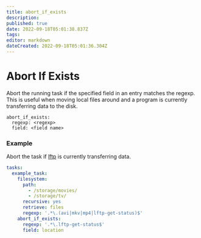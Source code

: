 ```yaml
---
title: abort_if_exists
description: 
published: true
date: 2022-09-18T05:01:38.837Z
tags: 
editor: markdown
dateCreated: 2022-09-18T05:01:36.304Z
---
```


# Abort If Exists
Abort the running task if the specified field in an entry matches the regexp. This is useful when moving local files around and a program is currently transferring data to the disk.

```TEXT
abort_if_exists:
  regexp: <regexp>
  field: <field name>
```
### Example

Abort the task if [lftp](https://lftp.yar.ru/) is currently transferring data. 

```yaml
tasks:
  example_task:
    filesystem:
      path:
        - /storage/movies/
        - /storage/tv/
      recursive: yes
      retrieve: files
      regexp: '.*\.(avi|mkv|mp4|lftp-get-status)$'
    abort_if_exists:
      regexp: '.*\.lftp-get-status$'
      field: location
```